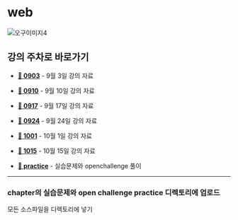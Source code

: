 # web

![오구이미지4](https://github.com/user-attachments/assets/510408c0-67df-48dc-83e3-0fa204132a15)

## 강의 주차로 바로가기

- **[📁 0903](./0903)** - 9월 3일 강의 자료
- **[📁 0910](./0910)** - 9월 10일 강의 자료
- **[📁 0917](./0917)** - 9월 17일 강의 자료
- **[📁 0924](./0924)** - 9월 24일 강의 자료
- **[📁 1001](./1001)** - 10월 1일 강의 자료
- **[📁 1015](./1015)** - 10월 15일 강의 자료

- **[📁 practice](./practice)** - 실습문제와 openchallenge 풀이

---

### chapter의 실습문제와 open challenge practice 디렉토리에 업로드

  모든 소스파일을 디렉토리에 넣기
  
